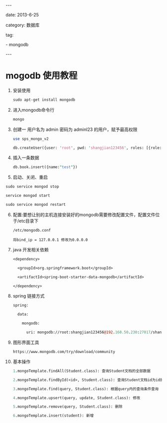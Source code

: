 \---

date: 2013-6-25

category: 数据库

tag:

  \- mongodb

\---

# mogodb 使用教程



1. 安装使用

   ```perl
   sudo apt-get install mongodb
   ```

2. 进入mongodb命令行

   ```perl
   mongo
   ```

   

3. 创建一 用户名为 admin 密码为 adminl23 的用户，赋予最高权限

   ```perl
   use sps_mongo_v2
   
   db.createUser({user: 'root', pwd: 'shangjian123456', roles: [{role: 'dbAdmin', db: 'sps_mongo_v2'}]});
   ```

   

4. 插入一条数据

   ```perl
   db.book.insert({name:"test"})
   ```

   

5.  启动、关闭、重启

   ```perl
   sudo service mongod stop
   
   service mongod start
   
   sudo service mongod restart
   ```

   

6. 配置:要想让别的主机连接安装好的mongodb需要修改配置文件，配置文件位于/etc目录下

   ```perl'
   /etc/mongodb.conf
   
   将bind_ip = 127.0.0.1 修改为0.0.0.0
   ```

   

7. java 开发相关依赖

   ```perl
   <dependency>
   
     <groupId>org.springframework.boot</groupId>
   
     <artifactId>spring-boot-starter-data-mongodb</artifactId>
   
   </dependency>
   ```

   

8. spring 链接方式

   ```perl
   spring:
   
     data:
   
   ​    mongodb:
   
   ​      uri: mongodb://root:shangjian123456@192.168.50.230:27017/shangjian
   ```

   

9. 图形界面工具

   ```pel
   https://www.mongodb.com/try/download/community
   ```

   

10. 基本操作

    ```perl
    1.mongoTemplate.findAll(Student.class): 查询Student文档的全部数据
    
    2.mongoTemplate.findById(<id>, Student.class): 查询Student文档id为id的数据
    
    3.mongoTemplate.find(query, Student.class): 根据query内的查询条件查询
    
    4.mongoTemplate.upsert(query, update, Student.class): 修改
    
    5.mongoTemplate.remove(query, Student.class): 删除
    
    6.mongoTemplate.insert(student): 新增
    ```

    

    

    

